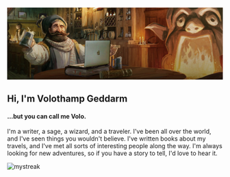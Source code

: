 ![Volothamp Geddarm](/assets/images/banner.jpg)

## Hi, I'm Volothamp Geddarm
#### ...but you can call me Volo.

I'm a writer, a sage, a wizard, and a traveler. I've been all over the world, and I've seen things you wouldn't believe. I've written books about my travels, and I've met all sorts of interesting people along the way. I'm always looking for new adventures, so if you have a story to tell, I'd love to hear it.

<img src="https://github-readme-streak-stats.herokuapp.com/?user=volothamp&theme=tokyonight" alt="mystreak"/>
